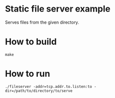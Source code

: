 # Static file server example

Serves files from the given directory.

# How to build

```
make
```

# How to run

```
./fileserver -addr=tcp.addr.to.listen:to -dir=/path/to/directory/to/serve
```
